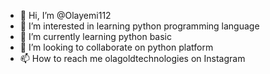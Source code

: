 - 👋 Hi, I’m @Olayemi112
- 👀 I’m interested in learning python programming language 
- 🌱 I’m currently learning python basic
- 💞️ I’m looking to collaborate on python platform 
- 📫 How to reach me olagoldtechnologies on Instagram 

<!---
Olayemi112/Olayemi112 is a ✨ special ✨ repository because its `README.md` (this file) appears on your GitHub profile.
You can click the Preview link to take a look at your changes.
--->
